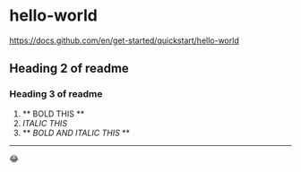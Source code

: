 # hello-world
https://docs.github.com/en/get-started/quickstart/hello-world
## Heading 2 of readme
### Heading 3 of readme

1. ** BOLD THIS **
2. *ITALIC THIS*
3. ** *BOLD AND ITALIC THIS* **
---
😂

